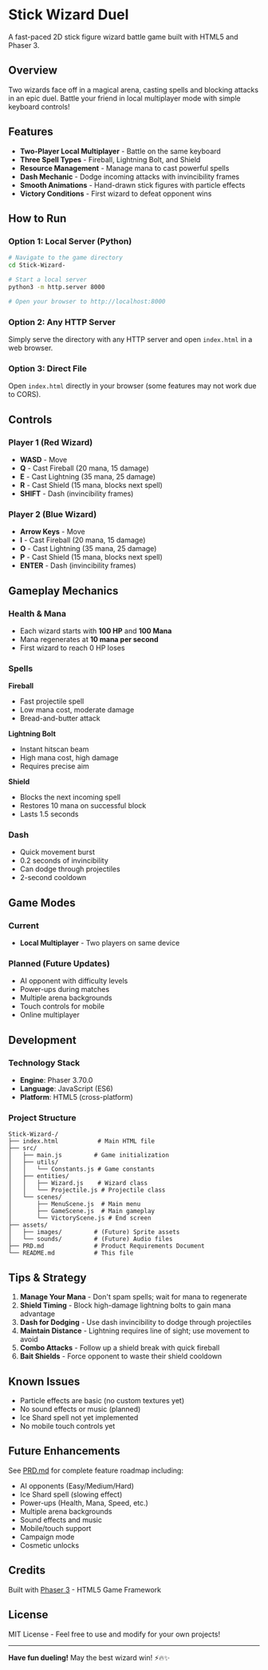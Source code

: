# Stick Wizard Duel

A fast-paced 2D stick figure wizard battle game built with HTML5 and Phaser 3.

## Overview

Two wizards face off in a magical arena, casting spells and blocking attacks in an epic duel. Battle your friend in local multiplayer mode with simple keyboard controls!

## Features

- **Two-Player Local Multiplayer** - Battle on the same keyboard
- **Three Spell Types** - Fireball, Lightning Bolt, and Shield
- **Resource Management** - Manage mana to cast powerful spells
- **Dash Mechanic** - Dodge incoming attacks with invincibility frames
- **Smooth Animations** - Hand-drawn stick figures with particle effects
- **Victory Conditions** - First wizard to defeat opponent wins

## How to Run

### Option 1: Local Server (Python)
```bash
# Navigate to the game directory
cd Stick-Wizard-

# Start a local server
python3 -m http.server 8000

# Open your browser to http://localhost:8000
```

### Option 2: Any HTTP Server
Simply serve the directory with any HTTP server and open `index.html` in a web browser.

### Option 3: Direct File
Open `index.html` directly in your browser (some features may not work due to CORS).

## Controls

### Player 1 (Red Wizard)
- **WASD** - Move
- **Q** - Cast Fireball (20 mana, 15 damage)
- **E** - Cast Lightning (35 mana, 25 damage)
- **R** - Cast Shield (15 mana, blocks next spell)
- **SHIFT** - Dash (invincibility frames)

### Player 2 (Blue Wizard)
- **Arrow Keys** - Move
- **I** - Cast Fireball (20 mana, 15 damage)
- **O** - Cast Lightning (35 mana, 25 damage)
- **P** - Cast Shield (15 mana, blocks next spell)
- **ENTER** - Dash (invincibility frames)

## Gameplay Mechanics

### Health & Mana
- Each wizard starts with **100 HP** and **100 Mana**
- Mana regenerates at **10 mana per second**
- First wizard to reach 0 HP loses

### Spells

**Fireball**
- Fast projectile spell
- Low mana cost, moderate damage
- Bread-and-butter attack

**Lightning Bolt**
- Instant hitscan beam
- High mana cost, high damage
- Requires precise aim

**Shield**
- Blocks the next incoming spell
- Restores 10 mana on successful block
- Lasts 1.5 seconds

### Dash
- Quick movement burst
- 0.2 seconds of invincibility
- Can dodge through projectiles
- 2-second cooldown

## Game Modes

### Current
- **Local Multiplayer** - Two players on same device

### Planned (Future Updates)
- AI opponent with difficulty levels
- Power-ups during matches
- Multiple arena backgrounds
- Touch controls for mobile
- Online multiplayer

## Development

### Technology Stack
- **Engine**: Phaser 3.70.0
- **Language**: JavaScript (ES6)
- **Platform**: HTML5 (cross-platform)

### Project Structure
```
Stick-Wizard-/
├── index.html           # Main HTML file
├── src/
│   ├── main.js         # Game initialization
│   ├── utils/
│   │   └── Constants.js # Game constants
│   ├── entities/
│   │   ├── Wizard.js    # Wizard class
│   │   └── Projectile.js # Projectile class
│   └── scenes/
│       ├── MenuScene.js  # Main menu
│       ├── GameScene.js  # Main gameplay
│       └── VictoryScene.js # End screen
├── assets/
│   ├── images/         # (Future) Sprite assets
│   └── sounds/         # (Future) Audio files
├── PRD.md              # Product Requirements Document
└── README.md           # This file
```

## Tips & Strategy

1. **Manage Your Mana** - Don't spam spells; wait for mana to regenerate
2. **Shield Timing** - Block high-damage lightning bolts to gain mana advantage
3. **Dash for Dodging** - Use dash invincibility to dodge through projectiles
4. **Maintain Distance** - Lightning requires line of sight; use movement to avoid
5. **Combo Attacks** - Follow up a shield break with quick fireball
6. **Bait Shields** - Force opponent to waste their shield cooldown

## Known Issues

- Particle effects are basic (no custom textures yet)
- No sound effects or music (planned)
- Ice Shard spell not yet implemented
- No mobile touch controls yet

## Future Enhancements

See [PRD.md](PRD.md) for complete feature roadmap including:
- AI opponents (Easy/Medium/Hard)
- Ice Shard spell (slowing effect)
- Power-ups (Health, Mana, Speed, etc.)
- Multiple arena backgrounds
- Sound effects and music
- Mobile/touch support
- Campaign mode
- Cosmetic unlocks

## Credits

Built with [Phaser 3](https://phaser.io/) - HTML5 Game Framework

## License

MIT License - Feel free to use and modify for your own projects!

---

**Have fun dueling!** May the best wizard win! ⚡🔥✨
